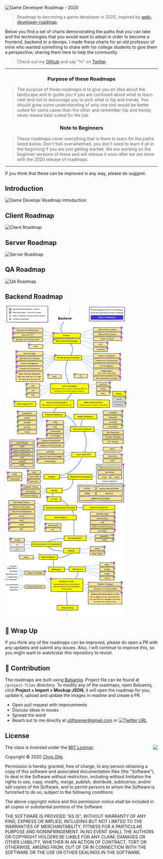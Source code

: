 ![Game Developer Roadmap - 2020](./img/title.png)

> Roadmap to becoming a game developer in 2020, inspired by [web-developer-roadmap](https://github.com/kamranahmedse/developer-roadmap).

Below you find a set of charts demonstrating the paths that you can take and the technologies that you would want to adopt in order to become a frontend, backend or a devops. I made these charts for an old professor of mine who wanted something to share with his college students to give them a perspective; sharing them here to help the community.

> Check out my [Github](https://github.com/utilForever) and say "hi" on [Twitter](https://twitter.com/utilForever).

***

<h3 align="center"><strong>Purpose of these Roadmaps</strong></h3>

> The purpose of these roadmaps is to give you an idea about the landscape and to guide you if you are confused about what to learn next and not to encourage you to pick what is hip and trendy. You should grow some understanding of why one tool would be better suited for some cases than the other and remember hip and trendy never means best suited for the job.

<h3 align="center"><strong>Note to Beginners</strong></h3>

> These roadmaps cover everything that is there to learn for the paths listed below. Don't feel overwhelmed, you don't need to learn it all in the beginning if you are just getting started. We are working on the beginner versions of these and will release it soon after we are done with the 2020 release of roadmaps.

***

If you think that these can be improved in any way, please do suggest.

## Introduction

![Game Developr Roadmap Introduction](./img/intro.png)

## Client Roadmap

![Client Roadmap](./img/client.png)

## Server Roadmap

![Server Roadmap](./img/server.png)

## QA Roadmap

![QA Roadmap](./img/qa.png)

## Backend Roadmap

![Backend Roadmap](./img/backend.png)

## 🚦 Wrap Up

If you think any of the roadmaps can be improved, please do open a PR with any updates and submit any issues. Also, I will continue to improve this, so you might want to watch/star this repository to revisit.

## 🙌 Contribution

The roadmaps are built using [Balsamiq](https://balsamiq.com/products/mockups/). Project file can be found at `/project-files` directory. To modify any of the roadmaps, open Balsamiq, click **Project > Import > Mockup JSON**, it will open the roadmap for you, update it, upload and update the images in readme and create a PR.

- Open pull request with improvements
- Discuss ideas in issues
- Spread the word
- Reach out to me directly at utilforever@gmail.com or [![Twitter URL](https://img.shields.io/twitter/url/https/twitter.com/utilForever.svg?style=social&label=Follow%20%40utilForever)](https://twitter.com/utilForever)

## License

<img align="right" src="http://opensource.org/trademarks/opensource/OSI-Approved-License-100x137.png">

The class is licensed under the [MIT License](http://opensource.org/licenses/MIT):

Copyright &copy; 2020 [Chris Ohk](http://www.github.com/utilForever).

Permission is hereby granted, free of charge, to any person obtaining a copy of this software and associated documentation files (the "Software"), to deal in the Software without restriction, including without limitation the rights to use, copy, modify, merge, publish, distribute, sublicense, and/or sell copies of the Software, and to permit persons to whom the Software is furnished to do so, subject to the following conditions:

The above copyright notice and this permission notice shall be included in all copies or substantial portions of the Software.

THE SOFTWARE IS PROVIDED "AS IS", WITHOUT WARRANTY OF ANY KIND, EXPRESS OR IMPLIED, INCLUDING BUT NOT LIMITED TO THE WARRANTIES OF MERCHANTABILITY, FITNESS FOR A PARTICULAR PURPOSE AND NONINFRINGEMENT. IN NO EVENT SHALL THE AUTHORS OR COPYRIGHT HOLDERS BE LIABLE FOR ANY CLAIM, DAMAGES OR OTHER LIABILITY, WHETHER IN AN ACTION OF CONTRACT, TORT OR OTHERWISE, ARISING FROM, OUT OF OR IN CONNECTION WITH THE SOFTWARE OR THE USE OR OTHER DEALINGS IN THE SOFTWARE.
